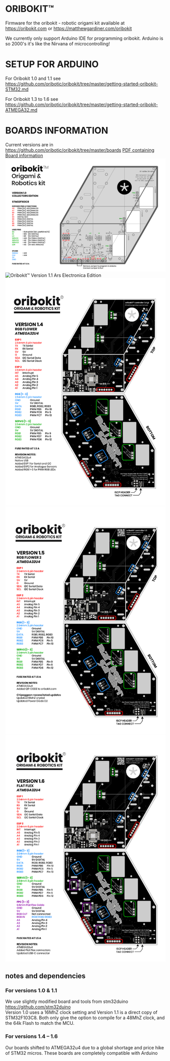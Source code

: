 # ORIBOKIT™
Firmware for the oribokit - robotic origami kit
available at https://oribokit.com or https://matthewgardiner.com/oribokit

We currently only support Arduino IDE for programming oribokit. Arduino is so 2000's it's like the Nirvana of microcontrolling!

# SETUP FOR ARDUINO

For Oribokit 1.0 and 1.1 see https://github.com/oribotic/oribokit/tree/master/getting-started-oribokit-STM32.md

For Oribokit 1.3 to 1.6 see https://github.com/oribotic/oribokit/tree/master/getting-started-oribokit-ATMEGA32.md

# BOARDS INFORMATION

Current versions are in https://github.com/oribotic/oribokit/tree/master/boards
[PDF containing Board information](https://github.com/oribotic/oribokit/blob/master/boards/oribokit-boards-1.0-1.6.pdf)
![Oribokit™ Version 1.0 Collectors Edition](https://github.com/oribotic/oribokit/blob/master/boards/oribokit-1.0@2x.jpg "Oribokit™ Version 1.0 Collectors Edition")
![Oribokit™ Version 1.1 Ars Electronica Edition](https://github.com/oribotic/oribokit/blob/master/boards/oribokit-board-1.1@2x.jpg "Oribokit™ Version 1.1 Ars Electronica Edition")
![Oribokit™ Version 1.4 RGB Flower](https://github.com/oribotic/oribokit/blob/master/boards/oribokit-1.4@2x.jpg "Oribokit™ Version 1.4 RGB Flower")
![Oribokit™ Version 1.5 RGB Flower II](https://github.com/oribotic/oribokit/blob/master/boards/oribokit-1.5@2x.jpg "Oribokit™ Version 1.5 RGB Flower II")
![Oribokit™ Version 1.6 Flat Flex](https://github.com/oribotic/oribokit/blob/master/boards/oribokit-1.6@2x.jpg "Oribokit™ Version 1.6 Flat Flex")

## notes and dependencies

### For versions 1.0 & 1.1
We use slightly modified board and tools from stm32duino https://github.com/stm32duino  
Version 1.0 uses a 16MhZ clock setting and Version 1.1 is a direct copy of STM32F103C8. 
Both only give the option to compile for a 48MhZ clock, and the 64k Flash to match the MCU.

### For versions 1.4 – 1.6
Our boards shifted to ATMEGA32u4 due to a global shortage and price hike of STM32 micros.
These boards are completely compatible with Arduino



